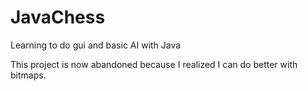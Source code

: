 # JavaChess
Learning to do gui and basic AI with Java

This project is now abandoned because I realized I can do better with bitmaps.
